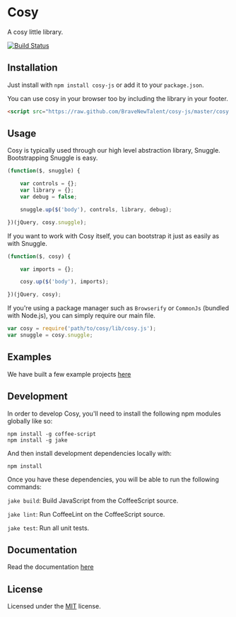 
Cosy
====

A cosy little library.

[![Build Status][travis-status]][travis]


## Installation ##

Just install with `npm install cosy-js` or add it to your
`package.json`.

You can use cosy in your browser too by including the library in your footer.
```html
<script src="https://raw.github.com/BraveNewTalent/cosy-js/master/cosy.js"></script>
```


## Usage ##

Cosy is typically used through our high level abstraction library, Snuggle.
Bootstrapping Snuggle is easy.

```js
(function($, snuggle) {

    var controls = {};
    var library = {};
    var debug = false;

    snuggle.up($('body'), controls, library, debug);

})(jQuery, cosy.snuggle);​
```

If you want to work with Cosy itself, you can bootstrap it just as easily as with Snuggle.

```js
(function($, cosy) {

    var imports = {};

    cosy.up($('body'), imports);

})(jQuery, cosy);​
```
If you're using a package manager such as `Browserify` or `CommonJs` (bundled with Node.js), you can simply require our main file.

```js
var cosy = require('path/to/cosy/lib/cosy.js');
var snuggle = cosy.snuggle;
```

## Examples ##
We have built a few example projects [here](./cosy-js/blob/master/example)


## Development ##

In order to develop Cosy, you'll need to install the following
npm modules globally like so:

    npm install -g coffee-script
    npm install -g jake

And then install development dependencies locally with:

    npm install

Once you have these dependencies, you will be able to run the
following commands:

`jake build`: Build JavaScript from the CoffeeScript source.

`jake lint`: Run CoffeeLint on the CoffeeScript source.

`jake test`: Run all unit tests.

## Documentation ##
Read the documentation [here](./cosy-js/blob/master/docs/index.md)

## License ##

Licensed under the [MIT][mit] license.


[browserify]: https://github.com/substack/node-browserify
[mit]: http://opensource.org/licenses/mit-license.php
[travis]: https://secure.travis-ci.org/BraveNewTalent/cosy-js
[travis-status]: https://secure.travis-ci.org/BraveNewTalent/cosy-js.png?branch=master
